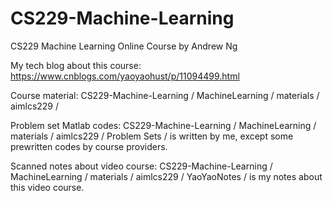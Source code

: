 CS229-Machine-Learning
======================
CS229 Machine Learning Online Course by Andrew Ng

My tech blog about this course:
https://www.cnblogs.com/yaoyaohust/p/11094499.html

Course material:
CS229-Machine-Learning / MachineLearning / materials / aimlcs229 /

Problem set Matlab codes:
CS229-Machine-Learning / MachineLearning / materials / aimlcs229 / Problem Sets /
is written by me, except some prewritten codes by course providers.

Scanned notes about video course:
CS229-Machine-Learning / MachineLearning / materials / aimlcs229 / YaoYaoNotes /
is my notes about this video course.
